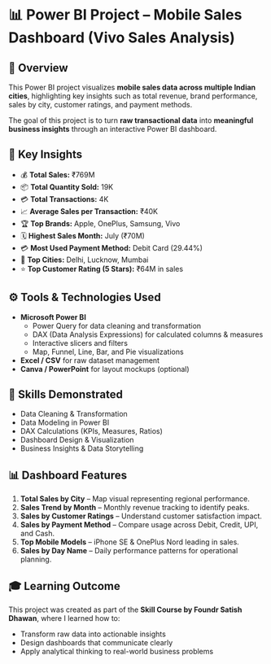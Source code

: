 
# 📊 Power BI Project – Mobile Sales Dashboard (Vivo Sales Analysis)

## 🚀 Overview
This Power BI project visualizes **mobile sales data across multiple Indian cities**, highlighting key insights such as total revenue, brand performance, sales by city, customer ratings, and payment methods.

The goal of this project is to turn **raw transactional data** into **meaningful business insights** through an interactive Power BI dashboard.

## 🎯 Key Insights
- 💰 **Total Sales:** ₹769M  
- 📦 **Total Quantity Sold:** 19K  
- 💳 **Total Transactions:** 4K  
- 📈 **Average Sales per Transaction:** ₹40K  
- 🏆 **Top Brands:** Apple, OnePlus, Samsung, Vivo  
- 🗓️ **Highest Sales Month:** July (₹70M)  
- 💳 **Most Used Payment Method:** Debit Card (29.44%)  
- 🌆 **Top Cities:** Delhi, Lucknow, Mumbai  
- ⭐ **Top Customer Rating (5 Stars):** ₹64M in sales  

## ⚙️ Tools & Technologies Used
- **Microsoft Power BI**
  - Power Query for data cleaning and transformation  
  - DAX (Data Analysis Expressions) for calculated columns & measures  
  - Interactive slicers and filters  
  - Map, Funnel, Line, Bar, and Pie visualizations  
- **Excel / CSV** for raw dataset management  
- **Canva / PowerPoint** for layout mockups (optional)

## 🧠 Skills Demonstrated
- Data Cleaning & Transformation  
- Data Modeling in Power BI  
- DAX Calculations (KPIs, Measures, Ratios)  
- Dashboard Design & Visualization  
- Business Insights & Data Storytelling  

## 📊 Dashboard Features
1. **Total Sales by City** – Map visual representing regional performance.  
2. **Sales Trend by Month** – Monthly revenue tracking to identify peaks.  
3. **Sales by Customer Ratings** – Understand customer satisfaction impact.  
4. **Sales by Payment Method** – Compare usage across Debit, Credit, UPI, and Cash.  
5. **Top Mobile Models** – iPhone SE & OnePlus Nord leading in sales.  
6. **Sales by Day Name** – Daily performance patterns for operational planning.  

## 🎓 Learning Outcome
This project was created as part of the **Skill Course by Foundr Satish Dhawan**, where I learned how to:
- Transform raw data into actionable insights  
- Design dashboards that communicate clearly  
- Apply analytical thinking to real-world business problems  
